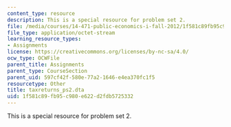 ```yaml
---
content_type: resource
description: This is a special resource for problem set 2.
file: /media/courses/14-471-public-economics-i-fall-2012/1f581c89fb95c980e622d2fdb5725332_taxreturns_ps2.dta
file_type: application/octet-stream
learning_resource_types:
- Assignments
license: https://creativecommons.org/licenses/by-nc-sa/4.0/
ocw_type: OCWFile
parent_title: Assignments
parent_type: CourseSection
parent_uid: 597cf42f-580e-77a2-1646-e4ea370fc1f5
resourcetype: Other
title: taxreturns_ps2.dta
uid: 1f581c89-fb95-c980-e622-d2fdb5725332
---
```

This is a special resource for problem set 2.